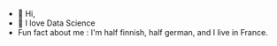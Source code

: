 - 👋 Hi,
- 👀 I love Data Science
- Fun fact about me : I'm half finnish, half german, and I live in France.

<!---
ropakolai/ropakolai is a ✨ special ✨ repository because its `README.md` (this file) appears on your GitHub profile.
You can click the Preview link to take a look at your changes.
--->
